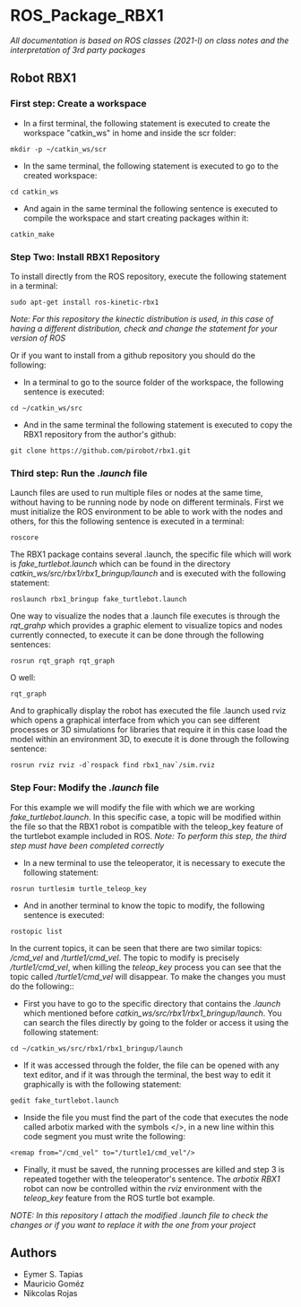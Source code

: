 # ROS_Package_RBX1

_All documentation is based on ROS classes (2021-I) on class notes and the interpretation of 3rd party packages_

## Robot RBX1 

### First step: Create a workspace

* In a first terminal, the following statement is executed to create the workspace "catkin_ws" in home and inside the scr folder:
```
mkdir -p ~/catkin_ws/scr
```

* In the same terminal, the following statement is executed to go to the created workspace: 
```
cd catkin_ws
```

* And again in the same terminal the following sentence is executed to compile the workspace and start creating packages within it: 
```
catkin_make
```

### Step Two: Install RBX1 Repository

To install directly from the ROS repository, execute the following statement in a terminal:
```
sudo apt-get install ros-kinetic-rbx1
```
_Note: For this repository the kinectic distribution is used, in this case of having a different distribution, check and change the statement for your version of ROS_   

Or if you want to install from a github repository you should do the following:

* In a terminal to go to the source folder of the workspace, the following sentence is executed:
```
cd ~/catkin_ws/src
```

* And in the same terminal the following statement is executed to copy the RBX1 repository from the author's github: 
```
git clone https://github.com/pirobot/rbx1.git
```
### Third step: Run the _.launch_ file
Launch files are used to run multiple files or nodes at the same time, without having to be running node by node on different terminals. First we must initialize the ROS environment to be able to work with the nodes and others, for this the following sentence is executed in a terminal:
```
roscore
```
The RBX1 package contains several .launch, the specific file which will work is _fake_turtlebot.launch_ which can be found in the directory _catkin_ws/src/rbx1/rbx1_bringup/launch_ and is executed with the following statement:
```
roslaunch rbx1_bringup fake_turtlebot.launch
```
One way to visualize the nodes that a .launch file executes is through the _rqt_grahp_ which provides a graphic element to visualize topics and nodes currently connected, to execute it can be done through the following sentences:
```
rosrun rqt_graph rqt_graph
```
O well:
```
rqt_graph
```
And to graphically display the robot has executed the file .launch used rviz which opens a graphical interface from which you can see different processes or 3D simulations for libraries that require it in this case load the model within an environment 3D, to execute it is done through the following sentence:
```
rosrun rviz rviz -d`rospack find rbx1_nav`/sim.rviz
```
### Step Four: Modify the _.launch_ file
For this example we will modify the file with which we are working _fake_turtlebot.launch_. In this specific case, a topic will be modified within the file so that the RBX1 robot is compatible with the teleop_key feature of the turtlebot example included in ROS. 
_Note: To perform this step, the third step must have been completed correctly_

* In a new terminal to use the teleoperator, it is necessary to execute the following statement:
```
rosrun turtlesim turtle_teleop_key
```
* And in another terminal to know the topic to modify, the following sentence is executed:
```
rostopic list
```
In the current topics, it can be seen that there are two similar topics: _/cmd_vel_ and _/turtle1/cmd_vel_. The topic to modify is precisely _/turtle1/cmd_vel_, when killing the _teleop_key_ process you can see that the topic called _/turtle1/cmd_vel_ will disappear. To make the changes you must do the following::

* First you have to go to the specific directory that contains the _.launch_ which mentioned before _catkin_ws/src/rbx1/rbx1_bringup/launch_. You can search the files directly by going to the folder or access it using the following statement:
```
cd ~/catkin_ws/src/rbx1/rbx1_bringup/launch
```
* If it was accessed through the folder, the file can be opened with any text editor, and if it was through the terminal, the best way to edit it graphically is with the following statement:
```
gedit fake_turtlebot.launch
```
* Inside the file you must find the part of the code that executes the node called arbotix marked with the symbols </>, in a new line within this code segment you must write the following:
```
<remap from="/cmd_vel" to="/turtle1/cmd_vel"/>
```
* Finally, it must be saved, the running processes are killed and step 3 is repeated together with the teleoperator's sentence. The _arbotix RBX1_ robot can now be controlled within the _rviz_ environment with the _teleop_key_ feature from the ROS turtle bot example. 

_NOTE: In this repository I attach the modified .launch file to check the changes or if you want to replace it with the one from your project_ 


## Authors

* Eymer S. Tapias
* Mauricio Goméz
* Nikcolas Rojas
